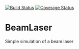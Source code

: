 [![Build Status](https://travis-ci.org/d-meiser/BeamLaser.svg?branch=master)](https://travis-ci.org/d-meiser/BeamLaser)
[![Coverage Status](https://coveralls.io/repos/d-meiser/BeamLaser/badge.svg?branch=master&service=github)](https://coveralls.io/github/d-meiser/BeamLaser?branch=master)


# BeamLaser
Simple simulation of a beam laser
